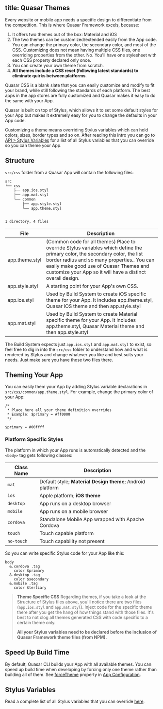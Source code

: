 title: Quasar Themes
---
Every website or mobile app needs a specific design to differentiate from the competition. This is where Quasar Framework excels, because:

1. It offers two themes out of the box: Material and iOS
2. The two themes can be customized/extended easily from the App code. You can change the primary color, the secondary color, and most of the CSS. Customizing does not mean having multiple CSS files, one overriding properties from the other. No. You'll have one stylesheet with each CSS property declared only once.
3. You can create your own theme from scratch.
4. **All themes include a CSS reset (following latest standards) to eliminate quirks between platforms**.

Quasar CSS is a blank slate that you can easily customize and modify to fit your brand, while still following the standards of each platform. The best apps in the app stores are fully customized and Quasar makes it easy to do the same with your App.

Quasar is built on top of Stylus, which allows it to set some default styles for your App but makes it extremely easy for you to change the defaults in your App code.

Customizing a theme means overriding Stylus variables which can hold colors, sizes, border types and so on. After reading this intro you can go to [API &gt; Stylus Variables](/api/css-stylus-variables.html) for a list of all Stylus variables that you can override so you can theme your App.

## Structure

`src/css` folder from a Quasar App will contain the following files:

``` bash
src
└── css
    ├── app.ios.styl
    ├── app.mat.styl
    └── common
        ├── app.style.styl
        └── app.theme.styl


1 directory, 4 files
```

| File | Description |
| --- | --- |
| app.theme.styl | (Common code for all themes) Place to override Stylus variables which define the primary color, the secondary color, the list border radius and so many properties.. You can easily make good use of Quasar Themes and customize your App so it will have a distinct overall design. |
| app.style.styl | A starting point for your App's own CSS. |
| app.ios.styl | Used by Build System to create iOS specific theme for your App. It includes app.theme.styl, Quasar iOS theme and then app.style.styl |
| app.mat.styl | Used by Build System to create Material specific theme for your App. It includes app.theme.styl, Quasar Material theme and then app.style.styl |

The Build System expects just `app.ios.styl` and `app.mat.styl` to exist, so feel free to dig in into the `src/css` folder to understand how and what is rendered by Stylus and change whatever you like and best suits your needs. Just make sure you have those two files there.

## Theming Your App

You can easily them your App by adding Stylus variable declarations in `src/css/common/app.theme.styl`. For example, change the primary color of your App:

``` stylus
/*
 * Place here all your theme definition overrides
 * Example: $primary = #ff0000
 */

$primary = #00ffff
```

### Platform Specific Styles

The platform in which your App runs is automatically detected and the `<body>` tag gets following classes:

| Class Name | Description |
| --- | --- |
| `mat` | Default style; **Material Design theme**; Android platform |
| `ios` | Apple platform; **iOS theme** |
| `desktop` | App runs on a desktop browser |
| `mobile` | App runs on a mobile browser |
| `cordova` | Standalone Mobile App wrapped with Apache Cordova |
| `touch` | Touch capable platform |
| `no-touch` | Touch capability not present |

So you can write specific Stylus code for your App like this:

``` stylus
body
  &.cordova .tag
    color $primary
  &.desktop .tag
    color $secondary
  &.mobile .tag
    color $tertiary
```

> **Theme Specific CSS**
> Regarding themes, if you take a look at the Structure of Stylus files above, you'll notice there are two files (`app.ios.styl` and `app.mat.styl`). Inject code for the specific theme there after you get the hang of how things stand with those files. It's best to not clog all themes generated CSS with code specific to a certain theme only.
>
> **All your Stylus variables need to be declared before the inclusion of Quasar Framework theme files (from NPM).**

## Speed Up Build Time

By default, Quasar CLI builds your App with all available themes. You can speed up build time when developing by forcing only one theme rather than building all of them. See [forceTheme](/guide/quasar-app-configuration.html#‘forceTheme’-String) property in [App Configuration](/guide/quasar-app-configuration.html).

## Stylus Variables

Read a complete list of all Stylus variables that you can override [here](/api/css-stylus-variables.html).
